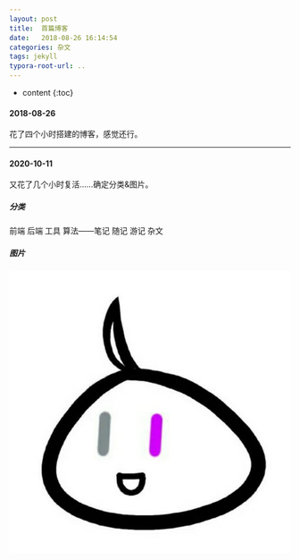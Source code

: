 ```yaml
---
layout: post
title:  首篇博客
date:   2018-08-26 16:14:54
categories: 杂文
tags: jekyll
typora-root-url: ..
---
```


* content
{:toc}

#### 2018-08-26

花了四个小时搭建的博客，感觉还行。

---

#### 2020-10-11

又花了几个小时复活……确定分类&图片。

<!-- more -->

##### 分类

前端 后端 工具 算法——笔记 随记 游记 杂文

##### 图片

![Head](/image/2018-08-26-首篇博客/Head.png)
